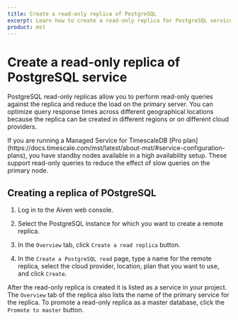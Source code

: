 ```yaml
---
title: Create a read-only replica of PostgreSQL
excerpt: Learn how to create a read-only replica for PostgreSQL service on Managed Service for TimescaleDB 
product: mst
---
```


# Create a read-only replica of PostgreSQL service

PostgreSQL read-only replicas allow you to perform read-only queries against
the replica and reduce the load on the primary server. You can optimize query
response times across different geographical locations because the replica can
be created in different regions or on different cloud providers.

<highlight type="note">
If you are running a Managed Service for TimescaleDB 
[Pro plan](https://docs.timescale.com/mst/latest/about-mst/#service-configuration-plans),
you have standby nodes available in a high availability setup. These support
read-only queries to reduce the effect of slow queries on the primary node.
</highlight>

<procedure>

## Creating a replica of POstgreSQL

1.  Log in to the Aiven web console.

1.  Select the PostgreSQL instance for which you want to create a remote replica.

1.  In the `Overview` tab, click `Create a read replica` button.

1.  In the `Create a PostgreSQL read` page, type a name for the remote replica,
    select the cloud provider, location, plan that you want to use, and click
    `Create`.

</procedure>

After the read-only replica is created it is listed as a service in your
project. The `Overview` tab of the replica also lists the name of the primary
service for the replica. To promote a read-only replica as a master database,
click the `Promote to master` button.
